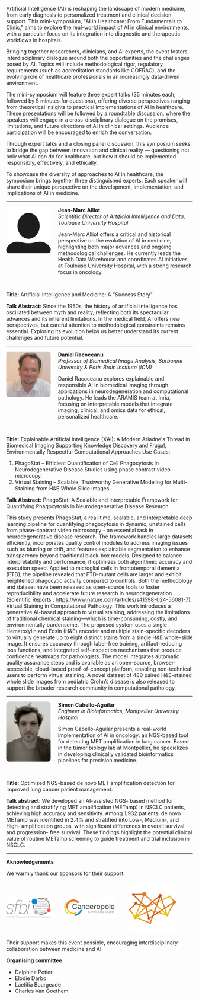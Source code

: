 Artificial Intelligence (AI) is reshaping the landscape of modern medicine, from early diagnosis to personalized treatment and clinical decision support. This mini-symposium, "AI in Healthcare: From Fundamentals to Clinic," aims to explore the real-world impact of AI in clinical environments, with a particular focus on its integration into diagnostic and therapeutic workflows in hospitals.

Bringing together researchers, clinicians, and AI experts, the event fosters interdisciplinary dialogue around both the opportunities and the challenges posed by AI. Topics will include methodological rigor, regulatory requirements (such as accreditation standards like COFRAC), and the evolving role of healthcare professionals in an increasingly data-driven environment.

The mini-symposium will feature three expert talks (35 minutes each, followed by 5 minutes for questions), offering diverse perspectives ranging from theoretical insights to practical implementations of AI in healthcare. These presentations will be followed by a roundtable discussion, where the speakers will engage in a cross-disciplinary dialogue on the promises, limitations, and future directions of AI in clinical settings. Audience participation will be encouraged to enrich the conversation.

Through expert talks and a closing panel discussion, this symposium seeks to bridge the gap between innovation and clinical reality — questioning not only what AI can do for healthcare, but how it should be implemented responsibly, effectively, and ethically.


To showcase the diversity of approaches to AI in healthcare, the symposium brings together three distinguished experts. Each speaker will share their unique perspective on the development, implementation, and implications of AI in medicine.


---

<div style="display: flex; align-items: flex-start; gap: 20px; margin-bottom: 30px;">
  <img src="img/anonymous.png" alt="Jean-Marc Alliot" width="120" style="border-radius: 8px;">
  <div>
    <strong>Jean-Marc Alliot</strong>  
    <br><em>Scientific Director of Artificial Intelligence and Data, Toulouse University Hospital</em>
    <p>Jean-Marc Alliot offers a critical and historical perspective on the evolution of AI in medicine, highlighting both major advances and ongoing methodological challenges. He currently leads the Health Data Warehouse and coordinates AI initiatives at Toulouse University Hospital, with a strong research focus in oncology.</p>
  </div>
</div>

**Title**: Artificial Intelligence and Medicine: A "Success Story"

**Talk Abstract**: Since the 1950s, the history of artificial intelligence has oscillated between myth and reality, reflecting both its spectacular advances and its inherent limitations. In the medical field, AI offers new perspectives, but careful attention to methodological constraints remains essential. Exploring its evolution helps us better understand its current challenges and future potential.

---

<div style="display: flex; align-items: flex-start; gap: 20px; margin-bottom: 30px;">
  <img src="img/DaniRaco.jpg" alt="Daniel Racoceanu" width="120" style="border-radius: 8px;">
  <div>
    <strong>Daniel Racoceanu</strong>  
    <br><em>Professor of Biomedical Image Analysis, Sorbonne University & Paris Brain Institute (ICM)</em>
    <p>Daniel Racoceanu explores explainable and responsible AI in biomedical imaging through applications in neurodegeneration and computational pathology. He leads the ARAMIS team at Inria, focusing on interpretable models that integrate imaging, clinical, and omics data for ethical, personalized healthcare.</p>
  </div>
</div>

**Title:** Explainable Artificial Intelligence (XAI): A Modern Ariadne's Thread in Biomedical Imaging
Supporting Knowledge Discovery and Frugal, Environmentally Respectful Computational Approaches
Use Cases:
1. PhagoStat – Efficient Quantification of Cell Phagocytosis in Neurodegenerative Disease Studies using phase contrast video microcopy.
2. Virtual Staining – Scalable, Trustworthy Generative Modeling for Multi-Staining from H&E Whole Slide Images

**Talk Abstract:** PhagoStat: A Scalable and Interpretable Framework for Quantifying Phagocytosis in Neurodegenerative Disease Research

This study presents PhagoStat, a real-time, scalable, and interpretable deep learning pipeline for quantifying phagocytosis in dynamic, unstained cells from phase-contrast video microscopy - an essential task in neurodegenerative disease research. The framework handles large datasets efficiently, incorporates quality control modules to address imaging issues such as blurring or drift, and features explainable segmentation to enhance transparency beyond traditional black-box models. Designed to balance interpretability and performance, it optimizes both algorithmic accuracy and execution speed. Applied to microglial cells in frontotemporal dementia (FTD), the pipeline revealed that FTD-mutant cells are larger and exhibit heightened phagocytic activity compared to controls. Both the methodology and dataset have been released as open-source tools to foster reproducibility and accelerate future research in neurodegeneration (Scientific Reports : https://www.nature.com/articles/s41598-024-56081-7).
Virtual Staining in Computational Pathology: This work introduces a generative AI-based approach to virtual staining, addressing the limitations of traditional chemical staining—which is time-consuming, costly, and environmentally burdensome. The proposed system uses a single Hematoxylin and Eosin (H&E) encoder and multiple stain-specific decoders to virtually generate up to eight distinct stains from a single H&E whole-slide image. It ensures accuracy through label-free training, artifact-reducing loss functions, and integrated self-inspection mechanisms that produce confidence heatmaps for pathologists. The model integrates automatic quality assurance steps and is available as an open-source, browser-accessible, cloud-based proof-of-concept platform, enabling non-technical users to perform virtual staining. A novel dataset of 480 paired H&E-stained whole slide images from pediatric Crohn’s disease is also released to support the broader research community in computational pathology.

---

<div style="display: flex; align-items: flex-start; gap: 20px; margin-bottom: 30px;">
  <img src="img/Simon_Cabello_Aguilar.jpg" alt="Simon Cabello-Aguilar" width="120" style="border-radius: 8px;">
  <div>
    <strong>Simon Cabello-Aguilar</strong>  
    <br><em>Engineer in Bioinformatics, Montpellier University Hospital</em>
    <p>Simon Cabello-Aguilar presents a real-world implementation of AI in oncology: an NGS-based tool for detecting MET amplification in lung cancer. Based in the tumor biology lab at Montpellier, he specializes in developing clinically validated bioinformatics pipelines for precision medicine.</p>
  </div>
</div>

**Title**: Optimized NGS-based de novo MET amplification detection for improved lung cancer patient management.

**Talk abstract**: We developed an AI-assisted NGS- based method for detecting and stratifying MET amplification (METamp) in NSCLC patients, achieving high accuracy and sensitivity. Among 1,932 patients, de novo METamp was identified in 2.4% and stratified into Low-, Medium-, and High- amplification groups, with significant differences in overall survival and progression- free survival. These findings highlight the potential clinical value of routine METamp screening to guide treatment and trial inclusion in NSCLC.

---
**Aknowledgements**

<p>We warmly thank our sponsors for their support:</p>

<div style="display: flex; align-items: center; gap: 30px; flex-wrap: wrap; margin: 20px 0;">
  <img src="img/SFBI_logo.png" alt="SFBI" width="120">
  <img src="img/Canceropole-Grand-Sud-Ouest-GSO.png" alt="Cancéropôle GSO" width="150">
  <img src="img/bioinfoDiag.png" alt="BioinfoDiag" width="130">
</div>

<p>Their support makes this event possible, encouraging interdisciplinary collaboration between medicine and AI.</p>


**Organising committee**
- Delphine Potier
- Elodie Darbo
- Laetitia Bourgeade
- Charles Van Goethem
